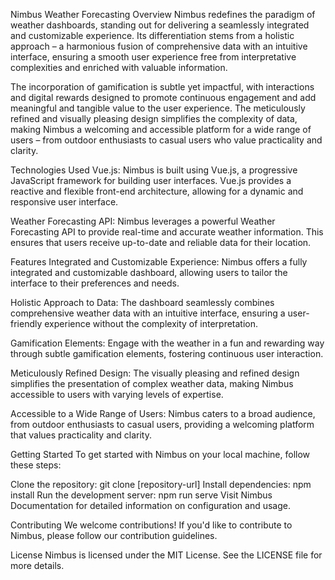Nimbus Weather Forecasting
Overview
Nimbus redefines the paradigm of weather dashboards, standing out for delivering a seamlessly integrated and customizable experience. Its differentiation stems from a holistic approach – a harmonious fusion of comprehensive data with an intuitive interface, ensuring a smooth user experience free from interpretative complexities and enriched with valuable information.

The incorporation of gamification is subtle yet impactful, with interactions and digital rewards designed to promote continuous engagement and add meaningful and tangible value to the user experience. The meticulously refined and visually pleasing design simplifies the complexity of data, making Nimbus a welcoming and accessible platform for a wide range of users – from outdoor enthusiasts to casual users who value practicality and clarity.

Technologies Used
Vue.js: Nimbus is built using Vue.js, a progressive JavaScript framework for building user interfaces. Vue.js provides a reactive and flexible front-end architecture, allowing for a dynamic and responsive user interface.

Weather Forecasting API: Nimbus leverages a powerful Weather Forecasting API to provide real-time and accurate weather information. This ensures that users receive up-to-date and reliable data for their location.

Features
Integrated and Customizable Experience: Nimbus offers a fully integrated and customizable dashboard, allowing users to tailor the interface to their preferences and needs.

Holistic Approach to Data: The dashboard seamlessly combines comprehensive weather data with an intuitive interface, ensuring a user-friendly experience without the complexity of interpretation.

Gamification Elements: Engage with the weather in a fun and rewarding way through subtle gamification elements, fostering continuous user interaction.

Meticulously Refined Design: The visually pleasing and refined design simplifies the presentation of complex weather data, making Nimbus accessible to users with varying levels of expertise.

Accessible to a Wide Range of Users: Nimbus caters to a broad audience, from outdoor enthusiasts to casual users, providing a welcoming platform that values practicality and clarity.

Getting Started
To get started with Nimbus on your local machine, follow these steps:

Clone the repository: git clone [repository-url]
Install dependencies: npm install
Run the development server: npm run serve
Visit Nimbus Documentation for detailed information on configuration and usage.

Contributing
We welcome contributions! If you'd like to contribute to Nimbus, please follow our contribution guidelines.

License
Nimbus is licensed under the MIT License. See the LICENSE file for more details.

